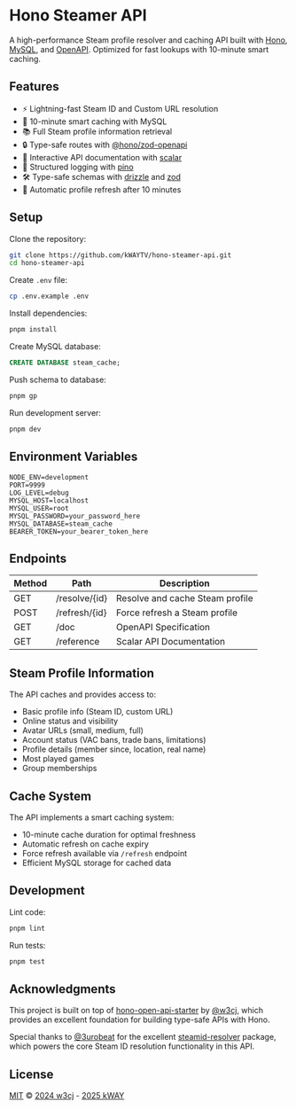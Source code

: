 # Hono Steamer API

A high-performance Steam profile resolver and caching API built with [Hono](https://hono.dev/), [MySQL](https://www.mysql.com/), and [OpenAPI](https://www.openapis.org/). Optimized for fast lookups with 10-minute smart caching.

## Features

- ⚡ Lightning-fast Steam ID and Custom URL resolution
- 🚀 10-minute smart caching with MySQL
- 📚 Full Steam profile information retrieval
- 🔒 Type-safe routes with [@hono/zod-openapi](https://github.com/honojs/middleware/tree/main/packages/zod-openapi)
- 📖 Interactive API documentation with [scalar](https://scalar.com/#api-docs)
- 📝 Structured logging with [pino](https://getpino.io/)
- 🛠️ Type-safe schemas with [drizzle](https://orm.drizzle.team/) and [zod](https://zod.dev/)
- 🔄 Automatic profile refresh after 10 minutes

## Setup

Clone the repository:

```sh
git clone https://github.com/kWAYTV/hono-steamer-api.git
cd hono-steamer-api
```

Create `.env` file:

```sh
cp .env.example .env
```

Install dependencies:

```sh
pnpm install
```

Create MySQL database:

```sql
CREATE DATABASE steam_cache;
```

Push schema to database:

```sh
pnpm gp
```

Run development server:

```sh
pnpm dev
```

## Environment Variables

```env
NODE_ENV=development
PORT=9999
LOG_LEVEL=debug
MYSQL_HOST=localhost
MYSQL_USER=root
MYSQL_PASSWORD=your_password_here
MYSQL_DATABASE=steam_cache
BEARER_TOKEN=your_bearer_token_here
```

## Endpoints

| Method | Path          | Description                     |
| ------ | ------------- | ------------------------------- |
| GET    | /resolve/{id} | Resolve and cache Steam profile |
| POST   | /refresh/{id} | Force refresh a Steam profile   |
| GET    | /doc          | OpenAPI Specification           |
| GET    | /reference    | Scalar API Documentation        |

## Steam Profile Information

The API caches and provides access to:

- Basic profile info (Steam ID, custom URL)
- Online status and visibility
- Avatar URLs (small, medium, full)
- Account status (VAC bans, trade bans, limitations)
- Profile details (member since, location, real name)
- Most played games
- Group memberships

## Cache System

The API implements a smart caching system:

- 10-minute cache duration for optimal freshness
- Automatic refresh on cache expiry
- Force refresh available via `/refresh` endpoint
- Efficient MySQL storage for cached data

## Development

Lint code:

```sh
pnpm lint
```

Run tests:

```sh
pnpm test
```

## Acknowledgments

This project is built on top of [hono-open-api-starter](https://github.com/w3cj/hono-open-api-starter) by [@w3cj](https://github.com/w3cj), which provides an excellent foundation for building type-safe APIs with Hono.

Special thanks to [@3urobeat](https://github.com/3urobeat) for the excellent [steamid-resolver](https://github.com/3urobeat/node-steamid-resolver) package, which powers the core Steam ID resolution functionality in this API.

## License

[MIT](LICENSE) © [2024 w3cj](https://github.com/w3cj) - [2025 kWAY](https://github.com/kWAYTV)
